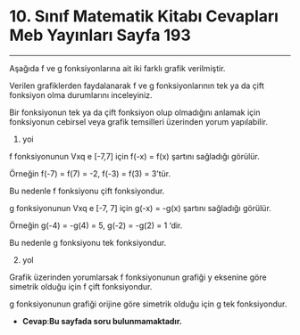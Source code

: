 # 10. Sınıf Matematik Kitabı Cevapları Meb Yayınları Sayfa 193

---

Aşağıda f ve g fonksiyonlarına ait iki farklı grafik verilmiştir.

 Verilen grafiklerden faydalanarak f ve g fonksiyonlarının tek ya da çift fonksiyon olma durumlarını inceleyiniz.

Bir fonksiyonun tek ya da çift fonksiyon olup olmadığını anlamak için fonksiyonun cebirsel veya grafik temsilleri üzerinden yorum yapılabilir.

 1. yoi

 f fonksiyonunun Vxq e [-7,7] için f(-x) = f(x) şartını sağladığı görülür.

 Örneğin f(-7) = f(7) = -2, f(-3) = f(3) = 3’tür.

 Bu nedenle f fonksiyonu çift fonksiyondur.

 g fonksiyonunun Vxq e [-7, 7] için g(-x) = -g(x) şartını sağladığı görülür.

 Örneğin g(-4) = -g(4) = 5, g(-2) = -g(2) = 1 ‘dir.

 Bu nedenle g fonksiyonu tek fonksiyondur.

 2. yol

 Grafik üzerinden yorumlarsak f fonksiyonunun grafiği y eksenine göre simetrik olduğu için f çift fonksiyondur.

 g fonksiyonunun grafiği orijine göre simetrik olduğu için g tek fonksiyondur.

-   **Cevap**:**Bu sayfada soru bulunmamaktadır.**
